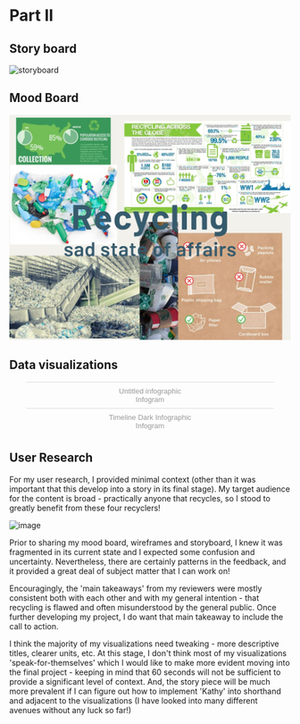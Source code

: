 # Part II #

## Story board ##
![storyboard](storyboard.jpg)

## Mood Board ##
![Recycling](Recycling.jpg)

## Data visualizations ##

<div class="flourish-embed flourish-chart" data-src="visualisation/7885881"><script src="https://public.flourish.studio/resources/embed.js"></script></div>

<div class="flourish-embed flourish-chart" data-src="visualisation/7886213"><script src="https://public.flourish.studio/resources/embed.js"></script></div>

<div class="flourish-embed flourish-chart" data-src="visualisation/7894006"><script src="https://public.flourish.studio/resources/embed.js"></script></div>

<div class="infogram-embed" data-id="08179543-3184-46e9-aa1e-83c4cf1b2961" data-type="interactive" data-title="Untitled infographic"></div><script>!function(e,i,n,s){var t="InfogramEmbeds",d=e.getElementsByTagName("script")[0];if(window[t]&&window[t].initialized)window[t].process&&window[t].process();else if(!e.getElementById(n)){var o=e.createElement("script");o.async=1,o.id=n,o.src="https://e.infogram.com/js/dist/embed-loader-min.js",d.parentNode.insertBefore(o,d)}}(document,0,"infogram-async");</script><div style="padding:8px 0;font-family:Arial!important;font-size:13px!important;line-height:15px!important;text-align:center;border-top:1px solid #dadada;margin:0 30px"><a href="https://infogram.com/08179543-3184-46e9-aa1e-83c4cf1b2961" style="color:#989898!important;text-decoration:none!important;" target="_blank">Untitled infographic</a><br><a href="https://infogram.com" style="color:#989898!important;text-decoration:none!important;" target="_blank" rel="nofollow">Infogram</a></div>

<div class="infogram-embed" data-id="ad28c510-e1e3-4edf-ac63-2417b319a14b" data-type="interactive" data-title="Timeline Dark Infographic"></div><script>!function(e,i,n,s){var t="InfogramEmbeds",d=e.getElementsByTagName("script")[0];if(window[t]&&window[t].initialized)window[t].process&&window[t].process();else if(!e.getElementById(n)){var o=e.createElement("script");o.async=1,o.id=n,o.src="https://e.infogram.com/js/dist/embed-loader-min.js",d.parentNode.insertBefore(o,d)}}(document,0,"infogram-async");</script><div style="padding:8px 0;font-family:Arial!important;font-size:13px!important;line-height:15px!important;text-align:center;border-top:1px solid #dadada;margin:0 30px"><a href="https://infogram.com/ad28c510-e1e3-4edf-ac63-2417b319a14b" style="color:#989898!important;text-decoration:none!important;" target="_blank">Timeline Dark Infographic</a><br><a href="https://infogram.com" style="color:#989898!important;text-decoration:none!important;" target="_blank" rel="nofollow">Infogram</a></div>

## User Research ##

For my user research, I provided minimal context (other than it was important that this develop into a story in its final stage). My target audience for the content is broad - practically anyone that recycles, so I stood to greatly benefit from these four recyclers!

![image](https://user-images.githubusercontent.com/92800996/143140958-5d46431a-9214-4c4d-a0da-944595279981.png)

Prior to sharing my mood board, wireframes and storyboard, I knew it was fragmented in its current state and I expected some confusion and uncertainty. Nevertheless, there are certainly patterns in the feedback, and it provided a great deal of subject matter that I can work on!

Encouragingly, the 'main takeaways' from my reviewers were mostly consistent both with each other and with my general intention - that recycling is flawed and often misunderstood by the general public. Once further developing my project, I do want that main takeaway to include the call to action.

I think the majority of my visualizations need tweaking - more descriptive titles, clearer units, etc. At this stage, I don't think most of my visualizations 'speak-for-themselves' which I would like to make more evident moving into the final project - keeping in mind that 60 seconds will not be sufficient to provide a significant level of context. And, the story piece will be much more prevalent if I can figure out how to implement 'Kathy' into shorthand and adjacent to the visualizations (I have looked into many different avenues without any luck so far!)



